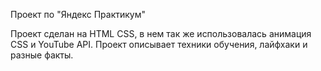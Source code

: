 Проект по "Яндекс Практикум"

Проект сделан на HTML CSS, в нем так же использовалась анимация CSS и YouTube API. Проект описывает техники обучения, лайфхаки и разные факты.
